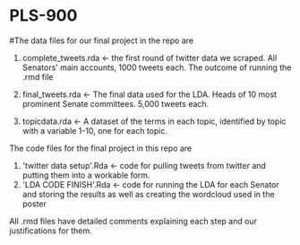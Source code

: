 # PLS-900

#The data files for our final project in the repo are
 1) complete_tweets.rda <- the first round of twitter data we scraped. All Senators' main accounts, 1000 tweets each. 
                           The outcome of running the .rmd file 
 2) final_tweets.rda <- The final data used for the LDA. Heads of 10 most prominent Senate committees. 5,000 tweets each.
 
 3) topicdata.rda <- A dataset of the terms in each topic, identified by topic with a variable 1-10, one for each topic. 

 The code files for the final project in this repo are
 1) 'twitter data setup'.Rda <- code for pulling tweets from twitter and putting them into a workable form.
 2) 'LDA CODE FINISH'.Rda <- code for running the LDA for each Senator and storing the results
     as well as creating the wordcloud used in the poster


All .rmd files have detailed comments explaining each step and our justifications for them. 
 
